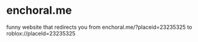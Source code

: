 # enchoral.me

funny website that redirects you from enchoral.me/?placeid=23235325 to roblox://placeId=23235325
